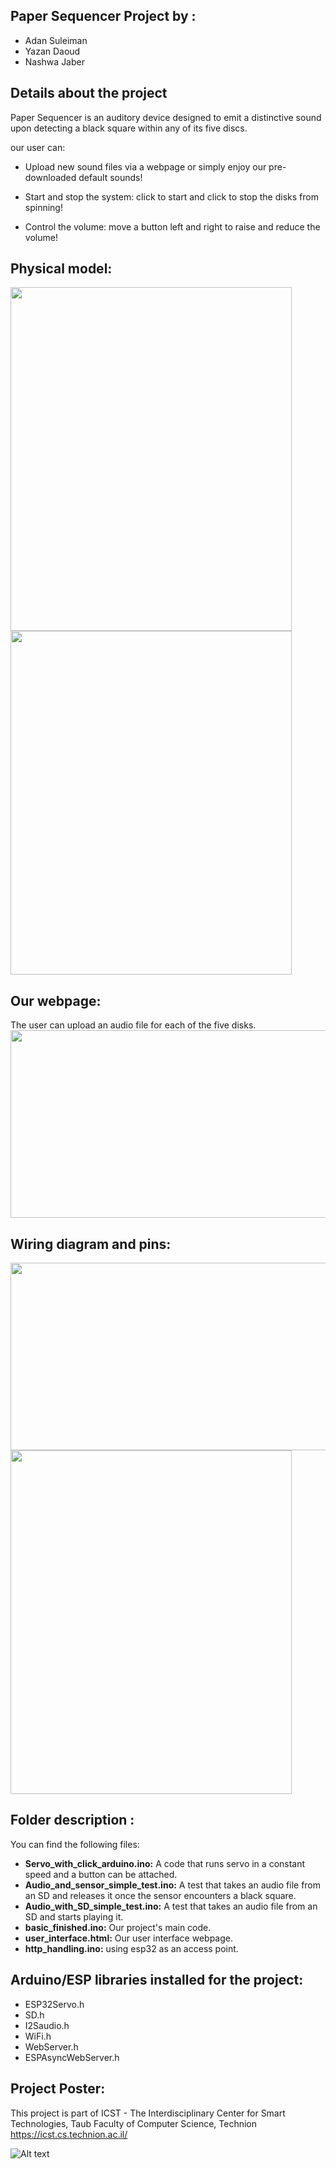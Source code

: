 ## Paper Sequencer Project by :  

- Adan Suleiman
- Yazan Daoud
- Nashwa Jaber

## Details about the project

Paper Sequencer is an auditory device designed to emit a distinctive sound upon detecting a black square within any of its five discs.

our user can: 

- Upload new sound files via a webpage or simply enjoy our pre-downloaded default sounds!

- Start and stop the system: click to start and click to stop the disks from spinning!

- Control the volume: move a button left and right to raise and reduce the volume!

## Physical model:
<img src="images/pic1.jpeg" width="450" height="550">
<img src="images/pic3.jpeg" width="450" height="550">

## Our webpage:
The user can upload an audio file for each of the five disks.
<img src="images/webpage.png" width="650" height="300">

## Wiring diagram and pins:

<img src="images/pins.png" width="650" height="300">
<img src="images/wiring_diagram.JPG" width="450" height="550">



## Folder description :
 You can find the following files:
- **Servo_with_click_arduino.ino:**
  A code that runs servo in a constant speed and a button can be attached.
- **Audio_and_sensor_simple_test.ino:**
  A test that takes an audio file from an SD and releases it once the sensor encounters a black square.
- **Audio_with_SD_simple_test.ino:**
  A test that takes an audio file from an SD and starts playing it.
- **basic_finished.ino:**
  Our project's main code.
- **user_interface.html:**
  Our user interface webpage.
- **http_handling.ino:**
  using esp32 as an access point.

## Arduino/ESP libraries installed for the project:
* ESP32Servo.h
* SD.h
* I2Saudio.h
* WiFi.h
* WebServer.h
* ESPAsyncWebServer.h

## Project Poster:
 
This project is part of ICST - The Interdisciplinary Center for Smart Technologies, Taub Faculty of Computer Science, Technion
https://icst.cs.technion.ac.il/

![Alt text](images/poster.png)

